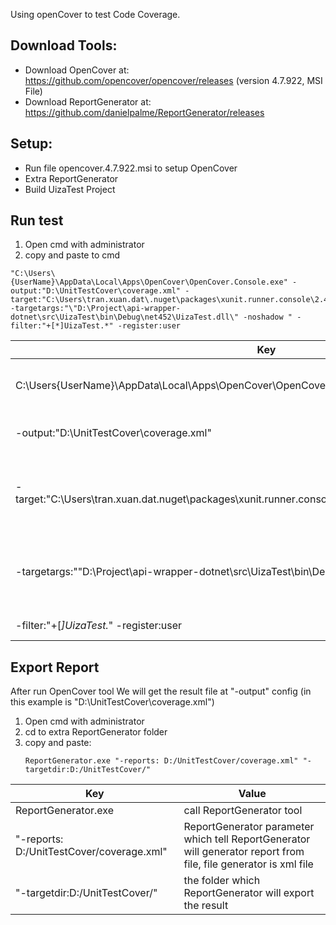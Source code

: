 Using openCover to test Code Coverage.

## Download Tools:
 - Download OpenCover at: https://github.com/opencover/opencover/releases (version 4.7.922, MSI File)
 - Download ReportGenerator at: https://github.com/danielpalme/ReportGenerator/releases

## Setup:
 - Run file opencover.4.7.922.msi to setup OpenCover
 - Extra ReportGenerator
 - Build UizaTest Project
 
## Run test
  1. Open cmd with administrator
  2. copy and paste to cmd 
  ```
  "C:\Users\{UserName}\AppData\Local\Apps\OpenCover\OpenCover.Console.exe" -output:"D:\UnitTestCover\coverage.xml" -target:"C:\Users\tran.xuan.dat\.nuget\packages\xunit.runner.console\2.4.1\tools\net452\xunit.console.exe" -targetargs:"\"D:\Project\api-wrapper-dotnet\src\UizaTest\bin\Debug\net452\UizaTest.dll\" -noshadow " -filter:"+[*]UizaTest.*" -register:user 
  ```
  
| Key               | Value             |
| ----------------- | -------------- |
| C:\Users\{UserName}\AppData\Local\Apps\OpenCover\OpenCover.Console.exe        | This is OpenCover installer folder, we will run OpenCover.Console.exe, |
| -output:"D:\UnitTestCover\coverage.xml"        | This is export Folder where OpenCover export the result |
| -target:"C:\Users\tran.xuan.dat\.nuget\packages\xunit.runner.console\2.4.1\tools\net452\xunit.console.exe"| We call the Xunit control, this direction is Xunit package install, we can install Xunit by Nuget Manage [view here](https://www.nuget.org/packages/xunit) |
| -targetargs:"\"D:\Project\api-wrapper-dotnet\src\UizaTest\bin\Debug\net452\UizaTest.dll\"| direction of UizaTest project build, we run Xunit for UizaTest project, with example is absolute path at my computer |
| -filter:"+[*]UizaTest.*" -register:user| filter module will run code coverage|

## Export Report
After run OpenCover tool We will get the result file at "-output" config (in this example is "D:\UnitTestCover\coverage.xml")

1. Open cmd with administrator
2. cd to extra ReportGenerator folder
3. copy and paste:
	```
	ReportGenerator.exe "-reports: D:/UnitTestCover/coverage.xml" "-targetdir:D:/UnitTestCover/"
	```

| Key               | Value             |
| ----------------- | ----------------- |
|ReportGenerator.exe| call ReportGenerator tool|
|"-reports: D:/UnitTestCover/coverage.xml"|ReportGenerator parameter which tell ReportGenerator will generator report from file, file generator is xml file |
|"-targetdir:D:/UnitTestCover/"| the folder which ReportGenerator will export the result|


